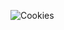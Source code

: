 ![Cookies](https://user-images.githubusercontent.com/92429220/140981043-a292ee35-d83e-47a2-9e1c-4f97c537cfd2.png)
